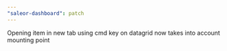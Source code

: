 ```yaml
---
"saleor-dashboard": patch
---
```


Opening item in new tab using cmd key on datagrid now takes into account mounting point
